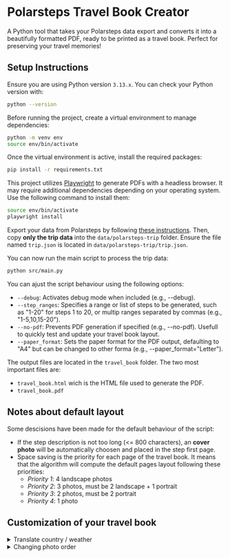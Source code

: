 
# Polarsteps Travel Book Creator

A Python tool that takes your Polarsteps data export and converts it into a beautifully formatted PDF, ready to be printed as a travel book. Perfect for preserving your travel memories!

## Setup Instructions

Ensure you are using Python version `3.13.x`. You can check your Python version with:

```bash
python --version
```

Before running the project, create a virtual environment to manage dependencies:

```bash
python -m venv env
source env/bin/activate
```

Once the virtual environment is active, install the required packages:

```bash
pip install -r requirements.txt
```

This project utilizes [Playwright](https://playwright.dev/python/) to generate PDFs with a headless browser. It may require additional dependencies depending on your operating system. Use the following command to install them:

```bash
source env/bin/activate
playwright install
```

Export your data from Polarsteps by following [these instructions](https://support.polarsteps.com/article/124-how-can-i-export-a-copy-of-my-data). Then, copy **only the trip data** into the `data/polarsteps-trip` folder. Ensure the file named `trip.json` is located in `data/polarsteps-trip/trip.json`.

You can now run the main script to process the trip data:

```bash
python src/main.py
```

You can ajust the script behaviour using the following options:

- `--debug`: Activates debug mode when included (e.g., --debug).
- `--step_ranges`: Specifies a range or list of steps to be generated, such as "1-20" for steps 1 to 20, or multip ranges separated by commas (e.g., "1-5,10,15-20").
- `--no-pdf`: Prevents PDF generation if specified (e.g., --no-pdf). Usefull to quickly test and update your travel book layout.
- `--paper_format`: Sets the paper format for the PDF output, defaulting to "A4" but can be changed to other forma (e.g., --paper_format="Letter").

The output files are located in the `travel_book` folder. The two most important files are:
- `travel_book.html` wich is the HTML file used to generate the PDF.
- `travel_book.pdf`

## Notes about default layout

Some descisions have been made for the default behaviour of the script:
- If the step description is not too long (<= 800 characters), an **cover photo** will be automatically choosen and placed in the step first page.
- Space saving is the priority for each page of the travel book. It means that the algorithm will compute the default pages layout following these priorities:
  - *Priority 1*: 4 landscape photos
  - *Priority 2*: 3 photos, must be 2 landscape + 1 portrait
  - *Priority 3*: 2 photos, must be 2 portrait
  - *Priority 4*: 1 photo

## Customization of your travel book

<details>
  <summary>Translate country / weather</summary>

You can translate countries and weather condition by editing the file `src/translations.py`. PR are welcome for better translation managment.
</details>

<details>
  <summary>Changing photo order</summary>

The `travel_book/photos_by_pages.txt` file is a critical component of managing and updating the layout of photos in your trip. It allows you to control how the photos are grouped by pages for each step of the trip. It consists of a sequence of steps followed by the layout of photos for each step. Here is an example of how the file might look:

```
Step 1: Day at the Beach
Cover photo: 1
2 3
4 5

Step 2: Hiking in the Mountains
1 2 3
4 5
```

- **"Step 1: Day at the Beach"**:
  - The cover photo is photo indice 1 (the step description is < 800 characters)
  - The second page contains photos with indices 2 and 3
  - The second page contains photos with indices 4 and 5
- **"Step 2: Hiking in the Mountains"**:
  - No cover photo
  - The first page contains photos 1, 2 and 3
  - The second page contains photo 4 and 5

To get the photo indices, open the `travel_book.html` file in your favorite browser. 

After making changes to this file, ensure that:
- **No Missing Photos**: Every photo index within a step should be accounted for. Make sure you don’t miss any photos when rearranging the layout.
- **Correct Indices**: Use the correct photo indices. Photo indices start from 1 (not 0), and they correspond to the order of photos in each step.
- **Consistent Formatting**: Ensure there are no extra spaces or lines between the photo indices. Each step should be separated by an empty line.

If any issues arise (e.g., a photo is missing), the script reverts to the default layout for that step, and you will be notified via console output.

To generate the travel book with the updated layout, relaunch the script. 
</details>
